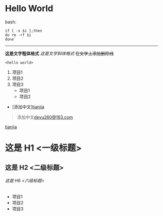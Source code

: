 # Hello World

bash:


    if [ -x $i ];then
    do rm -rf $i
    done`


***
**这是文字粗体格式**
*这是文字斜体格式*
~~在文字上添加删除线~~  

`<hello world>`

1. 项目1
2. 项目2
3. 项目3
   * 项目1
   * 项目2


* [添加中文][tianjia](tianjia.md)

>添加中文<deyu260@163.com>


[tianjia](http://www.baidu.com)

# 这是 H1 <一级标题>
## 这是 H2 <二级标题>
###### 这是 H6 <六级标题>


* 项目1
* 项目2
* 项目3
